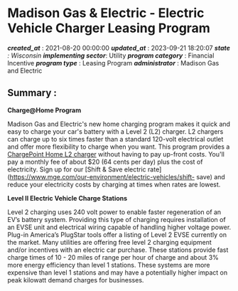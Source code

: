 # Madison Gas & Electric - Electric Vehicle Charger Leasing Program 
 ***created_at*** : 2021-08-20 00:00:00 
 ***updated_at*** : 2023-09-21 18:20:07 
 ***state** : Wisconsin 
 **implementing sector***: Utility 
 ***program category*** : Financial Incentive 
 ***program type*** : Leasing Program 
 ***administrator*** : Madison Gas and Electric 
 ## Summary : 
 **Charge@Home Program**

Madison Gas and Electric's new home charging program makes it quick and easy
to charge your car's battery with a Level 2 (L2) charger. L2 chargers can
charge up to six times faster than a standard 120-volt electrical outlet and
offer more flexibility to charge when you want. This program provides a
[ChargePoint Home L2 charger](https://www.chargepoint.com/drivers/home/)
without having to pay up-front costs. You'll pay a monthly fee of about $20
(64 cents per day) plus the cost of electricity. Sign up for our [Shift & Save
electric rate](https://www.mge.com/our-environment/electric-vehicles/shift-
save) and reduce your electricity costs by charging at times when rates are
lowest.

**Level II Electric Vehicle Charge Stations**

Level 2 charging uses 240 volt power to enable faster regeneration of an EV’s
battery system. Providing this type of charging requires installation of an
EVSE unit and electrical wiring capable of handling higher voltage power.
Plug-in America’s PlugStar tools offer a listing of Level 2 EVSE currently on
the market. Many utilities are offering free level 2 charging equipment and/or
incentives with an electric car purchase. These stations provide fast charge
times of 10 - 20 miles of range per hour of charge and about 3% more energy
efficiency than level 1 stations. These systems are more expensive than level
1 stations and may have a potentially higher impact on peak kilowatt demand
charges for businesses.

 
 